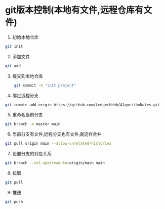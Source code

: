 # git版本控制(本地有文件,远程仓库有文件)
1. 初始本地仓库
```sh
git init
```
2. 添加文件
```sh
git add .
```
3. 提交到本地仓库
```sh
    git commit -m "init project"
```
4. 绑定远程分支
```sh
git remote add origin https://github.com/Ledgerhhhh/AlgorithmNotes.git
```
5. 重命名当前分支
```sh
git branch -m master main
```
6. 当前分支有文件,远程分支也有文件,就这样合并
```sh
git pull origin main --allow-unrelated-histories
```
7. 设置分支的对应关系
```sh
git branch --set-upstream-to=origin/main main
```
8. 拉取
```sh
git pull
```
9. 推送
```sh
git push
```









